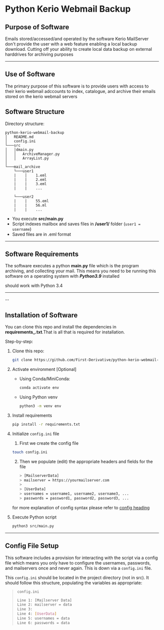 # Python Kerio Webmail Backup

## Purpose of Software

Emails stored/accessed/and operated by the software Kerio MailServer don't provide the user with a web feature enabling a local backup download. Cutting off your ability to create local data backup on external harddrives for archiving purposes

---

## Use of Software

The primary purpose of this software is to provide users with access to their kerio webmail adccounts to index, catalogue, and archive their emails stored on the kerio webmail servers

## Software Structure

Directory structure:

```
python-kerio-webmail-backup
│   README.md
│   config.ini
└───src
│   │dmain.py
│   │   ArchiveManager.py
│   │   ArrayList.py
│   
└───mail_archive
    └───user1
    |    │    1.eml
    |    |    2.eml
    |    |    3.eml
    |    |    ...

    └───user2
    |    |    55.eml
    |    |    56.ml
    |    |    ...
```

* You execute **src/main.py**
* Script indexes mailbox and saves files in **/user1/** folder (```user1 = username```)
* Saved files are in .eml format

---

## Software Requirements

The software executes a python **main.py** file which is the program archiving, and collecting your mail. This means you need to be running this software on a operating system with ***Python3.9*** installed

should work with Python 3.4

---

--

## Installation of Software

You can clone this repo and install the dependencies in **requirements_.txt**.That is all that is required for installation.

Step-by-step:

1. Clone this repo:

    ```bash
    git clone https://github.com/First-Derivative/python-kerio-webmail-backup.git
    ```

2. Activate environment \[Optional\]
    * Using Conda/MiniConda:

      ```bash
      conda activate env
      ```

    * Using Python venv

      ```bash
      python3 -m venv env
      ```

3. Install requirements

    ```bash
    pip install -r requirements.txt
    ```

4. Initialize ```config.ini``` file
    1. First we create the config file

    ```bash
    touch config.ini
    ```

    2. Then we populate (edit) the appropriate headers and fields for the file

        ```bash
        > [MailserverData]
        > mailserver = https://yourmailserver.com
        >
        > [UserData]
        > usernames = username1, username2, username3, ...
        > passwords = password1, password2, password3, ...
        ```

    for more explanation of config syntax please refer to [config heading](https://github.com/First-Derivative/python-kerio-webmail-backup#config-file-setup)

5. Execute Python script

    ```bash
    python3 src/main.py
    ```

---

## Config File Setup

This software includes a provision for interacting with the script via a config file which means you only have to configure the usernames, passwords, and mailservers once and never again. This is down via a ```config.ini``` file.

This ```config.ini``` should be located in the project directory (not in src). It should follow this structure, populating the variables as appropriate:

>```config.ini```
>```bash
>Line 1: [Mailserver Data]
>Line 2: mailserver = data
>Line 3: 
>Line 4: [UserData]
>Line 5: usernames = data
>Line 6: passwords = data
>```
